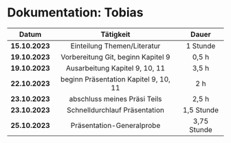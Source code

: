 # Dokumentation: Tobias

|     Datum      |               Tätigkeit               |    Dauer    
|:--------------:|:-------------------------------------:|:-----------:|
| **15.10.2023** |      Einteilung Themen/Literatur      |  1 Stunde   |
| **19.10.2023** |  Vorbereitung Git, beginn Kapitel 9   |    0,5 h    | 
| **19.10.2023** |    Ausarbeitung Kapitel 9, 10, 11     |    3,5 h    |
| **22.10.2023** | beginn Präsentation Kapitel 9, 10, 11 |     2 h     |
| **23.10.2023** |     abschluss meines Präsi Teils      |    2,5 h    | 
| **23.10.2023** |     Schnelldurchlauf Präsentation     | 1,5 Stunde  | 
| **25.10.2023** |       Präsentation-Generalprobe       | 3,75 Stunde | 

